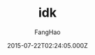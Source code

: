---
title: idk
github: https://github.com/UniFreak/unifreak.github.io
demo: https://unifreak.github.io
author: FangHao
ssg:
  - Jekyll
cms:
  - No Cms
date: 2015-07-22T02:24:05.000Z
description: A simple jekyll theme.
stale: false
---